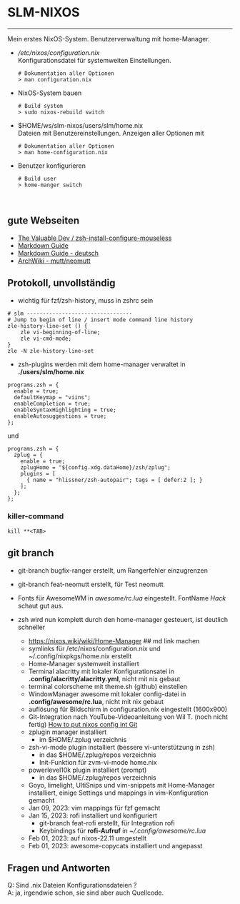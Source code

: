 # SLM-NIXOS
---
Mein erstes NixOS-System. Benutzerverwaltung mit home-Manager.

- */etc/nixos/configuration.nix*<br>
  Konfigurationsdatei für systemweiten Einstellungen.
  ```
  # Dokumentation aller Optionen
  > man configuration.nix
  ```

- NixOS-System bauen<br>
  ```
  # Build system
  > sudo nixos-rebuild switch
  ```

- $HOME/ws/slm-nixos/users/slm/home.nix<br>
  Dateien mit Benutzereinstellungen. Anzeigen aller Optionen mit
  ```
  # Dokumentation aller Optionen
  > man home-configuration.nix
  ```

- Benutzer konfigurieren<br>
  ```
  # Build user
  > home-manger switch
  ```

<br>

## gute Webseiten

- [The Valuable Dev / zsh-install-configure-mouseless](https://thevaluable.dev/zsh-install-configure-mouseless)
- [Markdown Guide](https://www.markdownguide.org/basic-syntax/)
- [Markdown Guide - deutsch](https://markdown.de)
- [ArchWiki - mutt/neomutt](https://wiki.archlinux.org/title/mutt)

## Protokoll, unvollständig ##

- wichtig für fzf/zsh-history, muss in zshrc sein
```
# slm ---------------------------------
# Jump to begin of line / insert mode command line history
zle-history-line-set () {
    zle vi-beginning-of-line;
    zle vi-cmd-mode;
}
zle -N zle-history-line-set
```
- zsh-plugins werden mit dem home-manager verwaltet in **./users/slm/home.nix**
```
programs.zsh = {
  enable = true;
  defaultKeymap = "viins";
  enableCompletion = true;
  enableSyntaxHighlighting = true;
  enableAutosuggestions = true;
};
```
und
```
programs.zsh = {
  zplug = {
    enable = true;
    zplugHome = "${config.xdg.dataHome}/zsh/zplug";
    plugins = [
      { name = "hlissner/zsh-autopair"; tags = [ defer:2 ]; }
    ];
  };
};
```

### killer-command ###
```
kill **<TAB>
```

## git branch
- git-branch bugfix-ranger erstellt, um Rangerfehler einzugrenzen
- git-branch feat-neomutt erstellt, für Test neomutt

- Fonts für AwesomeWM in *awesome/rc.lua* eingestellt. FontName _Hack_ schaut gut aus.

- zsh wird nun komplett durch den home-manager gesteuert, ist deutlich schneller<br>

  - https://nixos.wiki/wiki/Home-Manager ## md link machen
  - symlinks für /etc/nixos/configuration.nix und ~/.config/nixpkgs/home.nix erstellt
  - Home-Manager systemweit installiert
  - Terminal alacritty mit lokaler Konfigurationsatei in **.config/alacritty/alacritty.yml**, nicht mit nix gebaut
  - terminal colorscheme mit theme.sh (github) einstellen
  - WindowManager awesome mit lokaler config-datei in **.config/awesome/rc.lua**, nicht mit nix gebaut
  - auflösung für Bildschirm in configuration.nix eingestellt (1600x900)
  - Git-Integration nach YouTube-Videoanleitung von Wil T. (noch nicht fertig)
    [How to put nixos config int Git](https://www.youtube.com/watch?v=Dy3KHMuDNS8)
  - zplugin manager installiert
    - im $HOME/.zplug verzeichnis
  - zsh-vi-mode plugin installiert (bessere vi-unterstützung in zsh)
    - in das $HOME/.zplug/repos verzeichnis
    - Init-Funktion für zvm-vi-mode home.nix
  - powerlevel10k plugin installiert (prompt)
    - in das $HOME/.zplug/repos verzeichnis
  - Goyo, limelight, UltiSnips und vim-snippets mit Home-Manager installiert, einige Settings und mappings in vim-Konfiguration gemacht
  - Jan 09, 2023: vim mappings für fzf gemacht
  - Jan 15, 2023: rofi installiert und konfiguriert
    - git-branch feat-rofi erstellt, für Integration rofi
    - Keybindings für **rofi-Aufruf** in *~/.config/awesome/rc.lua*
  - Feb 01, 2023: auf nixos-22.11 umgestellt
  - Feb 01, 2023: awesome-copycats installiert und angepasst

## Fragen und Antworten
Q: Sind .nix Dateien Konfigurationsdateien ?<br>
A: ja, irgendwie schon, sie sind aber auch Quellcode.<br>

